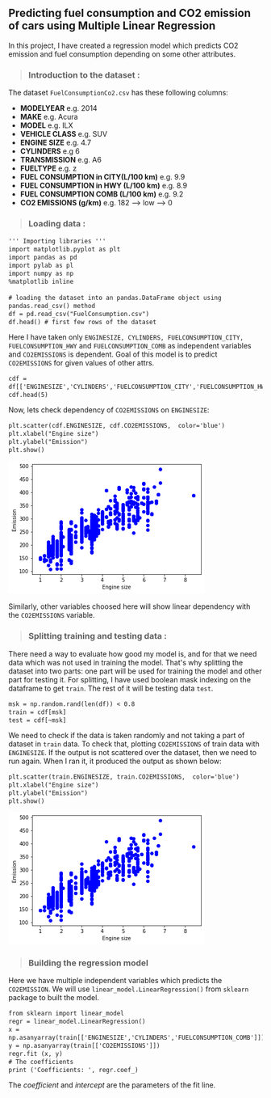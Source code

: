## Predicting fuel consumption and CO2 emission of cars using Multiple Linear Regression

In this project, I have created a regression model which predicts CO2 emission and fuel consumption depending on
some other attributes. 

> ### Introduction to the dataset : 
The dataset `FuelConsumptionCo2.csv` has these following columns:
- **MODELYEAR** e.g. 2014
- **MAKE** e.g. Acura
- **MODEL** e.g. ILX
- **VEHICLE CLASS** e.g. SUV
- **ENGINE SIZE** e.g. 4.7
- **CYLINDERS** e.g 6
- **TRANSMISSION** e.g. A6
- **FUELTYPE** e.g. z
- **FUEL CONSUMPTION in CITY(L/100 km)** e.g. 9.9
- **FUEL CONSUMPTION in HWY (L/100 km)** e.g. 8.9
- **FUEL CONSUMPTION COMB (L/100 km)** e.g. 9.2
- **CO2 EMISSIONS (g/km)** e.g. 182   --> low --> 0

> ### Loading data : 

```
''' Importing libraries '''
import matplotlib.pyplot as plt
import pandas as pd
import pylab as pl
import numpy as np
%matplotlib inline

# loading the dataset into an pandas.DataFrame object using pandas.read_csv() method
df = pd.read_csv("FuelConsumption.csv")
df.head() # first few rows of the dataset
```
Here I have taken only `ENGINESIZE, CYLINDERS, FUELCONSUMPTION_CITY, FUELCONSUMPTION_HWY` and `FUELCONSUMPTION_COMB` as independent variables and `CO2EMISSIONS` is dependent. Goal of this model is to predict `CO2EMISSIONS` for given values of other attrs.

```
cdf = df[['ENGINESIZE','CYLINDERS','FUELCONSUMPTION_CITY','FUELCONSUMPTION_HWY','FUELCONSUMPTION_COMB','CO2EMISSIONS']]
cdf.head(5)
```

Now, lets check dependency of `CO2EMISSIONS` on `ENGINESIZE`:
```
plt.scatter(cdf.ENGINESIZE, cdf.CO2EMISSIONS,  color='blue')
plt.xlabel("Engine size")
plt.ylabel("Emission")
plt.show()
```
![](https://github.com/t-gos7/Fuel-consumption-and-CO2-emission-of-cars/blob/master/EngineSize-vs-Emission.png)

Similarly, other variables choosed here will show linear dependency with the `CO2EMISSIONS` variable.

> ### Splitting training and testing data : 
There need a way to evaluate how good my model is, and for that we need data which was not used in training the model. That's why
splitting the dataset into two parts: one part will be used for training the model and other part for testing it. For splitting, I have
used boolean mask indexing on the dataframe to get `train`. The rest of it will be testing data `test`.

```
msk = np.random.rand(len(df)) < 0.8
train = cdf[msk]
test = cdf[~msk]
```
We need to check if the data is taken randomly and not taking a part of dataset in `train` data. To check that, plotting `CO2EMISSIONS` of train data with `ENGINESIZE`. If the output is not scattered over the dataset, then we need to run again. When I ran it, it produced 
the output as shown below:

```
plt.scatter(train.ENGINESIZE, train.CO2EMISSIONS,  color='blue')
plt.xlabel("Engine size")
plt.ylabel("Emission")
plt.show()
```
![](https://github.com/t-gos7/Fuel-consumption-and-CO2-emission-of-cars/blob/master/TrainData-EngineSize-vs-Emission.png)

> ### Building the regression model
Here we have multiple independent variables which predicts the `CO2EMISSION`. We will use `linear_model.LinearRegression()` from
`sklearn` package to built the model.

```
from sklearn import linear_model
regr = linear_model.LinearRegression()
x = np.asanyarray(train[['ENGINESIZE','CYLINDERS','FUELCONSUMPTION_COMB']])
y = np.asanyarray(train[['CO2EMISSIONS']])
regr.fit (x, y)
# The coefficients
print ('Coefficients: ', regr.coef_)
```
The *coefficient* and *intercept* are the parameters of the fit line. 
